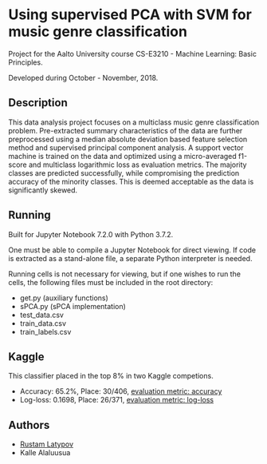 # Using supervised PCA with SVM for music genre classification

Project for the Aalto University course CS-E3210 - Machine Learning: Basic Principles.

Developed during October - November, 2018.

## Description

This data analysis project focuses on a multiclass music genre classification problem. Pre-extracted summary characteristics of the data are further preprocessed using a median absolute deviation based feature selection method and supervised principal component analysis. A support vector machine is trained on the data and optimized using a micro-averaged f1-score and multiclass logarithmic loss as evaluation metrics. The majority classes are predicted successfully, while compromising the prediction accuracy of the minority classes. This is deemed acceptable as the data is significantly skewed.


## Running

Built for Jupyter Notebook 7.2.0 with Python 3.7.2.

One must be able to compile a Jupyter Notebook for direct viewing. If code is extracted as a stand-alone file, a separate Python interpreter is needed.

Running cells is not necessary for viewing, but if one wishes to run the cells, the following files must be included in the root directory: 

- get.py (auxiliary functions)
- sPCA.py (sPCA implementation)
- test_data.csv
- train_data.csv
- train_labels.csv

## Kaggle

This classifier placed in the top 8% in two Kaggle competions. 

- Accuracy: 65.2%, Place: 30/406, [evaluation metric: accuracy](https://www.kaggle.com/c/mlbp-data-analysis-challenge-accuracy-2018/leaderboard)
- Log-loss: 0.1698, Place: 26/371, [evaluation metric: log-loss](https://www.kaggle.com/c/mlbp-data-analysis-challenge-log-loss-2018/leaderboard)


## Authors

- [Rustam Latypov](mailto:rustam.latypov@aalto.fi)
- Kalle Alaluusua
